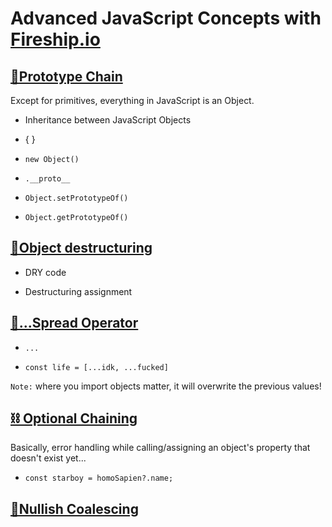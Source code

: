 # Advanced JavaScript Concepts with [Fireship.io](https://fireship.io)

## [🔗Prototype Chain](https://fireship.io/courses/js/102-prototype-chain/)

Except for primitives, everything in JavaScript is an Object.

- Inheritance between JavaScript Objects

- { }

- `new Object()`

- `.__proto__`

- `Object.setPrototypeOf()`

- `Object.getPrototypeOf()`

## [🍳Object destructuring](https://fireship.io/courses/js/102-destructuring/)

- DRY code

- Destructuring assignment

## [👫...Spread Operator](https://fireship.io/courses/js/102-spread/)

- `...`

- `const life = [...idk, ...fucked]`

`Note:` where you import objects matter, it will overwrite the previous values!

## [⛓ Optional Chaining](https://fireship.io/courses/js/102-optional-chaining/)

Basically, error handling while calling/assigning an object's property that doesn't exist yet...

- `const starboy = homoSapien?.name;`

## [🦺Nullish Coalescing](https://fireship.io/courses/js/102-nullish-coalescing/)
